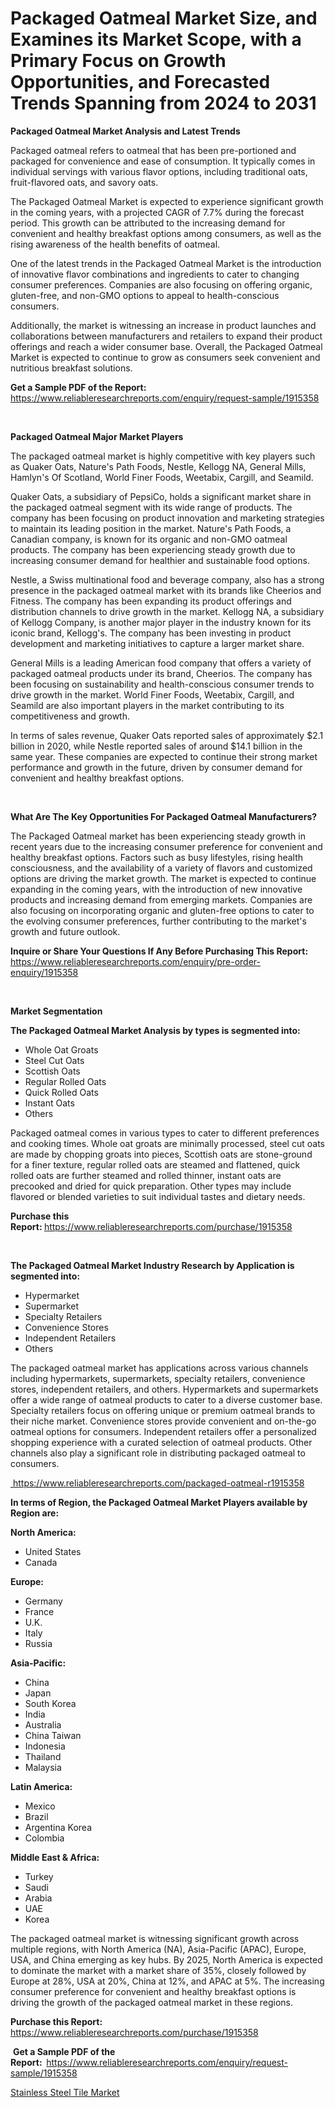 <p><h1>Packaged Oatmeal Market Size, and Examines its Market Scope, with a Primary Focus on Growth Opportunities, and Forecasted Trends Spanning from 2024 to 2031</h1></p><p><strong>Packaged Oatmeal Market Analysis and Latest Trends</strong></p>
<p><p>Packaged oatmeal refers to oatmeal that has been pre-portioned and packaged for convenience and ease of consumption. It typically comes in individual servings with various flavor options, including traditional oats, fruit-flavored oats, and savory oats.</p><p>The Packaged Oatmeal Market is expected to experience significant growth in the coming years, with a projected CAGR of 7.7% during the forecast period. This growth can be attributed to the increasing demand for convenient and healthy breakfast options among consumers, as well as the rising awareness of the health benefits of oatmeal.</p><p>One of the latest trends in the Packaged Oatmeal Market is the introduction of innovative flavor combinations and ingredients to cater to changing consumer preferences. Companies are also focusing on offering organic, gluten-free, and non-GMO options to appeal to health-conscious consumers.</p><p>Additionally, the market is witnessing an increase in product launches and collaborations between manufacturers and retailers to expand their product offerings and reach a wider consumer base. Overall, the Packaged Oatmeal Market is expected to continue to grow as consumers seek convenient and nutritious breakfast solutions.</p></p>
<p><strong>Get a Sample PDF of the Report:&nbsp;</strong> <a href="https://www.reliableresearchreports.com/enquiry/request-sample/1915358">https://www.reliableresearchreports.com/enquiry/request-sample/1915358</a></p>
<p>&nbsp;</p>
<p><strong>Packaged Oatmeal Major Market Players</strong></p>
<p><p>The packaged oatmeal market is highly competitive with key players such as Quaker Oats, Nature's Path Foods, Nestle, Kellogg NA, General Mills, Hamlyn's Of Scotland, World Finer Foods, Weetabix, Cargill, and Seamild. </p><p>Quaker Oats, a subsidiary of PepsiCo, holds a significant market share in the packaged oatmeal segment with its wide range of products. The company has been focusing on product innovation and marketing strategies to maintain its leading position in the market. Nature's Path Foods, a Canadian company, is known for its organic and non-GMO oatmeal products. The company has been experiencing steady growth due to increasing consumer demand for healthier and sustainable food options.</p><p>Nestle, a Swiss multinational food and beverage company, also has a strong presence in the packaged oatmeal market with its brands like Cheerios and Fitness. The company has been expanding its product offerings and distribution channels to drive growth in the market. Kellogg NA, a subsidiary of Kellogg Company, is another major player in the industry known for its iconic brand, Kellogg's. The company has been investing in product development and marketing initiatives to capture a larger market share.</p><p>General Mills is a leading American food company that offers a variety of packaged oatmeal products under its brand, Cheerios. The company has been focusing on sustainability and health-conscious consumer trends to drive growth in the market. World Finer Foods, Weetabix, Cargill, and Seamild are also important players in the market contributing to its competitiveness and growth.</p><p>In terms of sales revenue, Quaker Oats reported sales of approximately $2.1 billion in 2020, while Nestle reported sales of around $14.1 billion in the same year. These companies are expected to continue their strong market performance and growth in the future, driven by consumer demand for convenient and healthy breakfast options.</p></p>
<p>&nbsp;</p>
<p><strong>What Are The Key Opportunities For Packaged Oatmeal Manufacturers?</strong></p>
<p><p>The Packaged Oatmeal market has been experiencing steady growth in recent years due to the increasing consumer preference for convenient and healthy breakfast options. Factors such as busy lifestyles, rising health consciousness, and the availability of a variety of flavors and customized options are driving the market growth. The market is expected to continue expanding in the coming years, with the introduction of new innovative products and increasing demand from emerging markets. Companies are also focusing on incorporating organic and gluten-free options to cater to the evolving consumer preferences, further contributing to the market's growth and future outlook.</p></p>
<p><strong>Inquire or Share Your Questions If Any Before Purchasing This Report:</strong> <a href="https://www.reliableresearchreports.com/enquiry/pre-order-enquiry/1915358">https://www.reliableresearchreports.com/enquiry/pre-order-enquiry/1915358</a></p>
<p>&nbsp;</p>
<p><strong>Market Segmentation</strong></p>
<p><strong>The Packaged Oatmeal Market Analysis by types is segmented into:</strong></p>
<p><ul><li>Whole Oat Groats</li><li>Steel Cut Oats</li><li>Scottish Oats</li><li>Regular Rolled Oats</li><li>Quick Rolled Oats</li><li>Instant Oats</li><li>Others</li></ul></p>
<p><p>Packaged oatmeal comes in various types to cater to different preferences and cooking times. Whole oat groats are minimally processed, steel cut oats are made by chopping groats into pieces, Scottish oats are stone-ground for a finer texture, regular rolled oats are steamed and flattened, quick rolled oats are further steamed and rolled thinner, instant oats are precooked and dried for quick preparation. Other types may include flavored or blended varieties to suit individual tastes and dietary needs.</p></p>
<p><strong>Purchase this Report:&nbsp;</strong><a href="https://www.reliableresearchreports.com/purchase/1915358">https://www.reliableresearchreports.com/purchase/1915358</a></p>
<p>&nbsp;</p>
<p><strong>The Packaged Oatmeal Market Industry Research by Application is segmented into:</strong></p>
<p><ul><li>Hypermarket</li><li>Supermarket</li><li>Specialty Retailers</li><li>Convenience Stores</li><li>Independent Retailers</li><li>Others</li></ul></p>
<p><p>The packaged oatmeal market has applications across various channels including hypermarkets, supermarkets, specialty retailers, convenience stores, independent retailers, and others. Hypermarkets and supermarkets offer a wide range of oatmeal products to cater to a diverse customer base. Specialty retailers focus on offering unique or premium oatmeal brands to their niche market. Convenience stores provide convenient and on-the-go oatmeal options for consumers. Independent retailers offer a personalized shopping experience with a curated selection of oatmeal products. Other channels also play a significant role in distributing packaged oatmeal to consumers.</p></p>
<p><a href="https://www.reliableresearchreports.com/packaged-oatmeal-r1915358">&nbsp;https://www.reliableresearchreports.com/packaged-oatmeal-r1915358</a></p>
<p><strong>In terms of Region, the Packaged Oatmeal Market Players available by Region are:</strong></p>
<p>
    <p> <strong> North America: </strong>
        <ul>
            <li>United States</li>
            <li>Canada</li>
        </ul>
        </p> 
    <p> <strong> Europe: </strong>
        <ul>
            <li>Germany</li>
            <li>France</li>
            <li>U.K.</li>
            <li>Italy</li>
            <li>Russia</li>
        </ul>
        </p> 
    <p> <strong> Asia-Pacific: </strong>
        <ul>
            <li>China</li>
            <li>Japan</li>
            <li>South Korea</li>
            <li>India</li>
            <li>Australia</li>
            <li>China Taiwan</li>
            <li>Indonesia</li>
            <li>Thailand</li>
            <li>Malaysia</li>
        </ul>
        </p> 
    <p> <strong> Latin America: </strong>
        <ul>
            <li>Mexico</li>
            <li>Brazil</li>
            <li>Argentina Korea</li>
            <li>Colombia</li>
        </ul>
        </p> 
    <p> <strong> Middle East & Africa: </strong>
        <ul>
            <li>Turkey</li>
            <li>Saudi</li>
            <li>Arabia</li>
            <li>UAE</li>
            <li>Korea</li>
        </ul>
    </p>
    </p>
<p><p>The packaged oatmeal market is witnessing significant growth across multiple regions, with North America (NA), Asia-Pacific (APAC), Europe, USA, and China emerging as key hubs. By 2025, North America is expected to dominate the market with a market share of 35%, closely followed by Europe at 28%, USA at 20%, China at 12%, and APAC at 5%. The increasing consumer preference for convenient and healthy breakfast options is driving the growth of the packaged oatmeal market in these regions.</p></p>
<p><strong>Purchase this Report: </strong><a href="https://www.reliableresearchreports.com/purchase/1915358">https://www.reliableresearchreports.com/purchase/1915358</a></p>
<p>&nbsp;<strong>Get a Sample PDF of the Report:&nbsp;&nbsp;</strong><a href="https://www.reliableresearchreports.com/enquiry/request-sample/1915358">https://www.reliableresearchreports.com/enquiry/request-sample/1915358</a></p>
<p><strong></strong></p>
<p><p><a href="https://skillful-vermicelli-b89.notion.site/Stainless-Steel-Tile-Market-Size-and-Growth-Market-Segmentation-Regional-and-Country-Breakdowns-a-230fad8ef0394193be5a618a82702a51">Stainless Steel Tile Market</a></p></p>